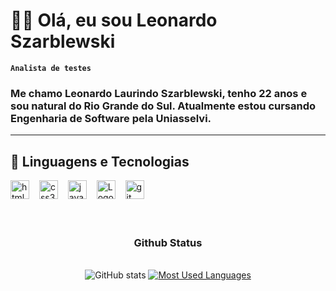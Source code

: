 # 👨‍💻 Olá, eu sou Leonardo Szarblewski 

**`Analista de testes`**

### Me chamo Leonardo Laurindo Szarblewski, tenho 22 anos e sou natural do Rio Grande do Sul. Atualmente estou cursando Engenharia de Software pela Uniasselvi.
---

## 🤖 Linguagens e Tecnologias
<div align="left">
  <img src="https://cdn.jsdelivr.net/gh/devicons/devicon/icons/html5/html5-original.svg" height="30" alt="html5 logo"  />
  <img width="8" />
  <img src="https://cdn.jsdelivr.net/gh/devicons/devicon/icons/css3/css3-original.svg" height="30" alt="css3 logo"  />
  <img width="8" />
  <img src="https://cdn.jsdelivr.net/gh/devicons/devicon/icons/javascript/javascript-plain.svg" height="30" alt="java logo"  />
  <img width="8" />
  <img src="https://cdn.jsdelivr.net/gh/devicons/devicon/icons/typescript/typescript-plain.svg" height="30" alt="Logo Typescript" />
  <img width="8" />
  <img src="https://cdn.jsdelivr.net/gh/devicons/devicon@latest/icons/git/git-original.svg" height="30" alt="git logo"  />
</div>
<br/>
<br/>

<div style="text-align: center;" align="center">
   <h3>Github Status</h3>
   <br>
   <img src="https://github-readme-stats-git-masterrstaa-rickstaa.vercel.app/api?username=leonardoSzarblewski&hide_title=true&show_icons=true&include_all_commits=false&count_private=true&line_height=25&hide=issues&bg_color=000&title_color=FF00F6&text_color=FFF&border_radius=3&border_color=36123c&icon_color=FF00F6&theme=radical" alt="GitHub stats">
 
   <a href="https://github.com/leonardoSzarblewski/github-readme-stats">
     <img src="https://github-readme-stats-git-masterrstaa-rickstaa.vercel.app/api/top-langs/?username=leonardoSzarblewski&line_height=10&card_width=290&layout=compact&hide_title=false&count_private=true&langs_count=8&show_icons=true&title_color=FF00F6&bg_color=000&text_color=8B8B8B&border_radius=3&border_color=561760&count_private=true"&theme=radical&
       alt="Most Used Languages">
   </a>
 </div>

